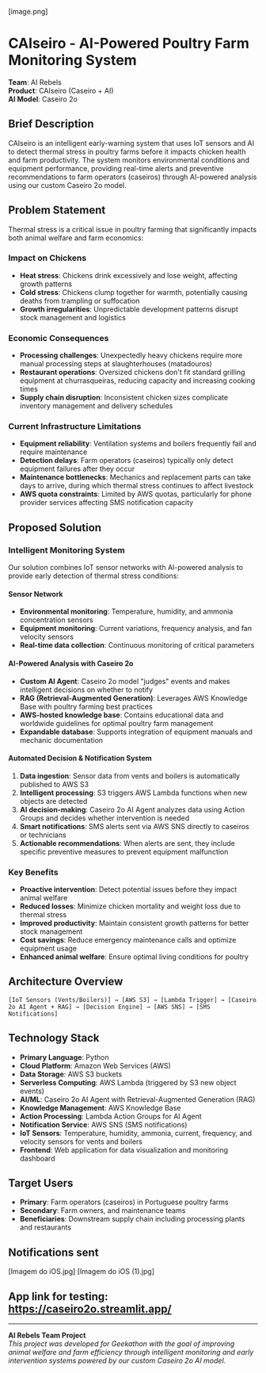 [image.png]

# CAIseiro - AI-Powered Poultry Farm Monitoring System

**Team**: AI Rebels  
**Product**: CAIseiro (Caseiro + AI)  
**AI Model**: Caseiro 2o

## Brief Description

CAIseiro is an intelligent early-warning system that uses IoT sensors and AI to detect thermal stress in poultry farms before it impacts chicken health and farm productivity. The system monitors environmental conditions and equipment performance, providing real-time alerts and preventive recommendations to farm operators (caseiros) through AI-powered analysis using our custom Caseiro 2o model.

## Problem Statement

Thermal stress is a critical issue in poultry farming that significantly impacts both animal welfare and farm economics:

### Impact on Chickens
- **Heat stress**: Chickens drink excessively and lose weight, affecting growth patterns
- **Cold stress**: Chickens clump together for warmth, potentially causing deaths from trampling or suffocation
- **Growth irregularities**: Unpredictable development patterns disrupt stock management and logistics

### Economic Consequences
- **Processing challenges**: Unexpectedly heavy chickens require more manual processing steps at slaughterhouses (matadouros)
- **Restaurant operations**: Oversized chickens don't fit standard grilling equipment at churrasqueiras, reducing capacity and increasing cooking times
- **Supply chain disruption**: Inconsistent chicken sizes complicate inventory management and delivery schedules

### Current Infrastructure Limitations
- **Equipment reliability**: Ventilation systems and boilers frequently fail and require maintenance
- **Detection delays**: Farm operators (caseiros) typically only detect equipment failures after they occur
- **Maintenance bottlenecks**: Mechanics and replacement parts can take days to arrive, during which thermal stress continues to affect livestock
- **AWS quota constraints**: Limited by AWS quotas, particularly for phone provider services affecting SMS notification capacity

## Proposed Solution

### Intelligent Monitoring System
Our solution combines IoT sensor networks with AI-powered analysis to provide early detection of thermal stress conditions:

#### Sensor Network
- **Environmental monitoring**: Temperature, humidity, and ammonia concentration sensors
- **Equipment monitoring**: Current variations, frequency analysis, and fan velocity sensors
- **Real-time data collection**: Continuous monitoring of critical parameters

#### AI-Powered Analysis with Caseiro 2o
- **Custom AI Agent**: Caseiro 2o model "judges" events and makes intelligent decisions on whether to notify
- **RAG (Retrieval-Augmented Generation)**: Leverages AWS Knowledge Base with poultry farming best practices
- **AWS-hosted knowledge base**: Contains educational data and worldwide guidelines for optimal poultry farm management
- **Expandable database**: Supports integration of equipment manuals and mechanic documentation

#### Automated Decision & Notification System
1. **Data ingestion**: Sensor data from vents and boilers is automatically published to AWS S3
2. **Intelligent processing**: S3 triggers AWS Lambda functions when new objects are detected
3. **AI decision-making**: Caseiro 2o AI Agent analyzes data using Action Groups and decides whether intervention is needed
4. **Smart notifications**: SMS alerts sent via AWS SNS directly to caseiros or technicians
5. **Actionable recommendations**: When alerts are sent, they include specific preventive measures to prevent equipment malfunction

### Key Benefits
- **Proactive intervention**: Detect potential issues before they impact animal welfare
- **Reduced losses**: Minimize chicken mortality and weight loss due to thermal stress
- **Improved productivity**: Maintain consistent growth patterns for better stock management
- **Cost savings**: Reduce emergency maintenance calls and optimize equipment usage
- **Enhanced animal welfare**: Ensure optimal living conditions for poultry

## Architecture Overview

```
[IoT Sensors (Vents/Boilers)] → [AWS S3] → [Lambda Trigger] → [Caseiro 2o AI Agent + RAG] → [Decision Engine] → [AWS SNS] → [SMS Notifications]
```

## Technology Stack
- **Primary Language**: Python
- **Cloud Platform**: Amazon Web Services (AWS)
- **Data Storage**: AWS S3 buckets
- **Serverless Computing**: AWS Lambda (triggered by S3 new object events)
- **AI/ML**: Caseiro 2o AI Agent with Retrieval-Augmented Generation (RAG)
- **Knowledge Management**: AWS Knowledge Base
- **Action Processing**: Lambda Action Groups for AI Agent
- **Notification Service**: AWS SNS (SMS notifications)
- **IoT Sensors**: Temperature, humidity, ammonia, current, frequency, and velocity sensors for vents and boilers
- **Frontend**: Web application for data visualization and monitoring dashboard

## Target Users
- **Primary**: Farm operators (caseiros) in Portuguese poultry farms
- **Secondary**: Farm owners, and maintenance teams
- **Beneficiaries**: Downstream supply chain including processing plants and restaurants

## Notifications sent
[Imagem do iOS.jpg]
[Imagem do iOS (1).jpg]

## App link for testing: https://caseiro2o.streamlit.app/
---

**AI Rebels Team Project**  
*This project was developed for Geekathon with the goal of improving animal welfare and farm efficiency through intelligent monitoring and early intervention systems powered by our custom Caseiro 2o AI model.*
